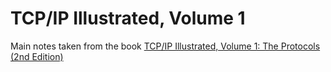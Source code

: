 # TCP/IP Illustrated, Volume 1

Main notes taken from the book [TCP/IP Illustrated, Volume 1: The Protocols (2nd Edition)](https://www.amazon.com/TCP-Illustrated-Protocols-Addison-Wesley-Professional/dp/0321336313)

